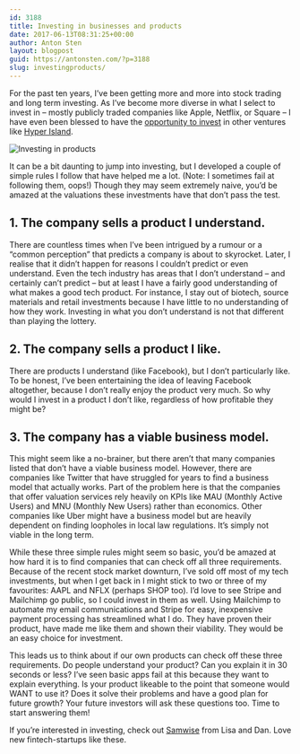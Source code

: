 ```yaml
---
id: 3188
title: Investing in businesses and products
date: 2017-06-13T08:31:25+00:00
author: Anton Sten
layout: blogpost
guid: https://antonsten.com/?p=3188
slug: investingproducts/
---
```

<span class="preamble">For the past ten years, I’ve been getting more and more into stock trading and long term investing. As I’ve become more diverse in what I select to invest in &#8211; mostly publicly traded companies like Apple, Netflix, or Square &#8211; I have even been blessed to have the <a href="https://instagram.com/p/BQxrHJvBYDnjObGWHyvmXIrxaZDLjlPjjHj3zs0/" target="_blank">opportunity to invest</a> in other ventures like <a href="https://www.hyperisland.com/" target="_blank">Hyper Island</a>.</span>

![Investing in products](../images/Screen-Shot-2017-06-13-at-08.26.20-1024x777.png)

It can be a bit daunting to jump into investing, but I developed a couple of simple rules I follow that have helped me a lot. (Note: I sometimes fail at following them, oops!) Though they may seem extremely naive, you’d be amazed at the valuations these investments have that don’t pass the test.

## 1. The company sells a product I understand.

There are countless times when I’ve been intrigued by a rumour or a “common perception” that predicts a company is about to skyrocket. Later, I realise that it didn&#8217;t happen for reasons I couldn&#8217;t predict or even understand. Even the tech industry has areas that I don’t understand &#8211; and certainly can&#8217;t predict &#8211; but at least I have a fairly good understanding of what makes a good tech product. For instance, I stay out of biotech, source materials and retail investments because I have little to no understanding of how they work. Investing in what you don’t understand is not that different than playing the lottery.

## 2. The company sells a product I like.

There are products I understand (like Facebook), but I don’t particularly like. To be honest, I’ve been entertaining the idea of leaving Facebook altogether, because I don&#8217;t really enjoy the product very much. So why would I invest in a product I don’t like, regardless of how profitable they might be?

## 3. The company has a viable business model.

This might seem like a no-brainer, but there aren’t that many companies listed that don’t have a viable business model. However, there are companies like Twitter that have struggled for years to find a business model that actually works. Part of the problem here is that the companies that offer valuation services rely heavily on KPIs like MAU (Monthly Active Users) and MNU (Monthly New Users) rather than economics. Other companies like Uber might have a business model but are heavily dependent on finding loopholes in local law regulations. It’s simply not viable in the long term.

While these three simple rules might seem so basic, you’d be amazed at how hard it is to find companies that can check off all three requirements. Because of the recent stock market downturn, I’ve sold off most of my tech investments, but when I get back in I might stick to two or three of my favourites: AAPL and NFLX (perhaps SHOP too). I’d love to see Stripe and Mailchimp go public, so I could invest in them as well. Using Mailchimp to automate my email communications and Stripe for easy, inexpensive payment processing has streamlined what I do. They have proven their product, have made me like them and shown their viability. They would be an easy choice for investment.

This leads us to think about if our own products can check off these three requirements. Do people understand your product? Can you explain it in 30 seconds or less? I’ve seen basic apps fail at this because they want to explain everything. Is your product likeable to the point that someone would WANT to use it? Does it solve their problems and have a good plan for future growth? Your future investors will ask these questions too. Time to start answering them!

If you’re interested in investing, check out <a href="http://go.samwiseapp.com/" target="_blank">Samwise</a> from Lisa and Dan. Love new fintech-startups like these.
